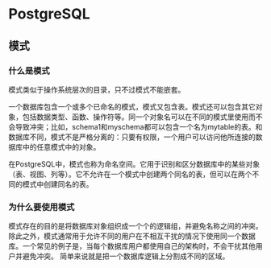 # PostgreSQL

## 模式

### 什么是模式

模式类似于操作系统层次的目录，只不过模式不能嵌套。

一个数据库包含一个或多个已命名的模式，模式又包含表。模式还可以包含其它对象，包括数据类型、函数、操作符等。同一个对象名可以在不同的模式里使用而不会导致冲突；比如，schema1和myschema都可以包含一个名为mytable的表。和数据库不同，模式不是严格分离的：只要有权限，一个用户可以访问他所连接的数据库中的任意模式中的对象。

在PostgreSQL中，模式也称为命名空间。它用于识别和区分数据库中的某些对象（表、视图、列等）。它不允许在一个模式中创建两个同名的表，但可以在两个不同的模式中创建同名的表。

### 为什么要使用模式

模式存在的目的是将数据库对象组织成一个个的逻辑组，并避免名称之间的冲突。除此之外，模式通常用于允许不同的用户在不相互干扰的情况下使用同一个数据库。一个常见的例子是，当每个数据库用户都使用自己的架构时，不会干扰其他用户并避免冲突。 简单来说就是把一个数据库逻辑上分割成不同的区域。
